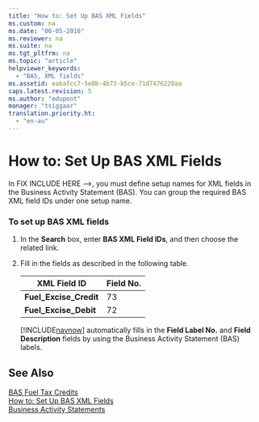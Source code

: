 ```yaml
---
title: "How to: Set Up BAS XML Fields"
ms.custom: na
ms.date: "06-05-2016"
ms.reviewer: na
ms.suite: na
ms.tgt_pltfrm: na
ms.topic: "article"
helpviewer_keywords: 
  - "BAS, XML fields"
ms.assetid: eabafcc7-5e0b-4b73-b5ce-71d7476228aa
caps.latest.revision: 5
ms.author: "edupont"
manager: "tsiggaar"
translation.priority.ht: 
  - "en-au"
---
```

# How to: Set Up BAS XML Fields
In FIX INCLUDE HERE<!--FIX INCLUDE HERE<!--[!INCLUDE[navnow](../../ApplicationDesign/includes/navnow_md.md)] --> -->, you must define setup names for XML fields in the Business Activity Statement \(BAS\). You can group the required BAS XML field IDs under one setup name.  
  
### To set up BAS XML fields  
  
1.  In the **Search** box, enter **BAS XML Field IDs**, and then choose the related link.  
  
2.  Fill in the fields as described in the following table.  
  
    |**XML Field ID**|**Field No.**|  
    |----------------------|-------------------|  
    |**Fuel\_Excise\_Credit**|73|  
    |**Fuel\_Excise\_Debit**|72|  
  
     [!INCLUDE[navnow](../../ApplicationDesign/includes/navnow_md.md)] automatically fills in the **Field Label No.** and **Field Description** fields by using the Business Activity Statement \(BAS\) labels.  
  
## See Also  
 [BAS Fuel Tax Credits](../../LocalFunctionalityForMicrosoftDynamicsNav2016/Australia/bas-fuel-tax-credits.md)   
 [How to: Set Up BAS XML Fields](../../LocalFunctionalityForMicrosoftDynamicsNav2016/Australia/how-to-set-up-bas-xml-fields.md)   
 [Business Activity Statements](../../LocalFunctionalityForMicrosoftDynamicsNav2016/Australia/business-activity-statements.md)
